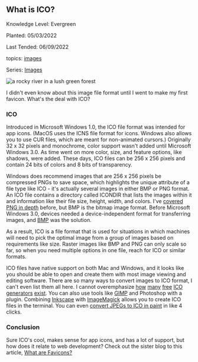 ## What is ICO?

Knowledge Level: Evergreen

Planted: 05/03/2022

Last Tended: 06/09/2022

topics: [images](/topic.html?topic=images)

Series: [Images](/series.html?series=images)

![a rocky river in a lush green forest](https://images.abbeyperini.com/images-series/river.jpeg)

I didn't even know about this image file format until I went to make my first favicon. What's the deal with ICO?

### ICO

Introduced in Microsoft Windows 1.0, the ICO file format was intended for app icons. (MacOS uses the ICNS file format for icons. Windows also allows you to use CUR files, which are meant for non-animated cursors.) Originally 32 x 32 pixels and monochrome, color support wasn't added until Microsoft Windows 3.0. As time went on more color, size, and feature options, like shadows, were added. These days, ICO files can be 256 x 256 pixels and contain 24 bits of colors and 8 bits of transparency.

Windows does recommend images that are 256 x 256 pixels be compressed PNGs to save space, which highlights the unique attribute of a file type like ICO - it's actually several images in either BMP or PNG format. An ICO file contains a directory called ICONDIR that lists the images within it and information like their file size, height, width, and colors. I've [covered PNG in depth](/blog.html?blog=images#image-types) before, but BMP is the bitmap image format. Before Microsoft Windows 3.0, devices needed a device-independent format for transferring images, and [BMP](https://docs.microsoft.com/en-us/previous-versions/ms969901(v=msdn.10)?redirectedfrom=MSDN) was the solution.

As a result, ICO is a file format that is used for situations in which machines will need to pick the optimal image from a group of images based on requirements like size. Raster images like BMP and PNG can only scale so far, so when you need multiple options in one file, reach for ICO or similar formats.

ICO files have native support on both Mac and Windows, and it looks like you should be able to open and create them with most image viewing and editing software. There are so many ways to convert images to ICO format, I can't even list them all here. I cannot overemphasize [how](https://favicon.io/favicon-converter/) [many](https://www.favicon-generator.org/) [free](https://realfavicongenerator.net/) [ICO](https://www.favicon.cc/) [generators](https://favicon.io/) [exist](https://www.favicongenerator.com/). You can also use tools like [GIMP](https://www.gimp.org/) and Photoshop with a plugin. Combining [Inkscape](https://inkscape.org/) with [ImageMagick](https://www.imagemagick.org/script/download.php) allows you to create ICO files in the terminal. You can even [convert JPEGs to ICO in paint](https://www.techwalla.com/articles/how-to-create-an-ico-file-from-a-jpeg-in-paint) in like 4 clicks.

### Conclusion

Sure ICO's cool, makes sense for app icons, and has a lot of support, but how does it relate to web development? Check out the sister blog to this article, [What are Favicons?](/blog.html?blog=favicons)
